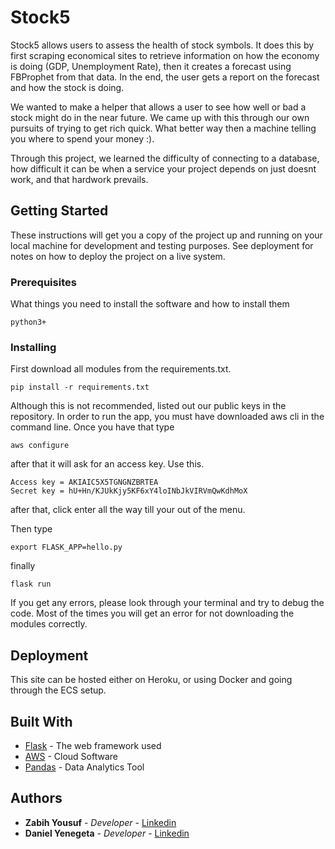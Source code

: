 # Stock5

Stock5 allows users to assess the health of stock symbols. It does this by first scraping economical sites
to retrieve information on how the economy is doing (GDP, Unemployment Rate), then it creates a forecast using FBProphet from that data. In the end, the user gets a report on the forecast and 
how the stock is doing. 

We wanted to make a helper that allows a user to see how well or bad a stock might do in the near future. We came up 
with this through our own pursuits of trying to get rich quick. What better way then a machine telling you where to spend 
your money :). 


Through this project, we learned the difficulty of connecting to a database, how difficult it can be when a service 
your project depends on just doesnt work, and that hardwork prevails. 
 
## Getting Started

These instructions will get you a copy of the project up and running on your local machine for development and testing purposes. See deployment for notes on how to deploy the project on a live system.

### Prerequisites

What things you need to install the software and how to install them

```
python3+
```

### Installing

First download all modules from the requirements.txt. 
```
pip install -r requirements.txt
```
Although this is not recommended, listed out our public keys in the repository. In order to run the app, you must have downloaded aws cli in the command line. Once you have that type
```
aws configure
```
after that it will ask for an access key. Use this.

```
Access key = AKIAIC5X5TGNGNZBRTEA
Secret key = hU+Hn/KJUkKjy5KF6xY4loINbJkVIRVmQwKdhMoX
```

after that, click enter all the way till your out of the menu. 

Then type 

```
export FLASK_APP=hello.py
```

finally 
```
flask run
```
If you get any errors, please look through your terminal and try to debug the code. Most of the times you will get an error for 
not downloading the modules correctly. 
## Deployment

This site can be hosted either on Heroku, or using Docker and going through the ECS setup. 
## Built With

* [Flask](https://palletsprojects.com/p/flask/) - The web framework used
* [AWS](https://aws.com/) - Cloud Software
* [Pandas](https://pandas.pydata.org/) - Data Analytics Tool

## Authors

* **Zabih Yousuf** - *Developer* - [Linkedin](https://www.linkedin.com/in/zabihyousuf/)
* **Daniel Yenegeta** - *Developer* - [Linkedin](https://www.linkedin.com/in/daniel-yenegeta/)

